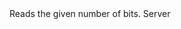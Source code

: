 <function name="ReadBits" parent="bf_read" type="classfunc">
	<description>
		Reads the given number of bits.
	</description>
	<realm>Server</realm>
	<args>
		<arg name="bits" type="number"></arg>
	</args>
	<rets>
		<ret name="value" type="string"></ret>
	</rets>
</function>